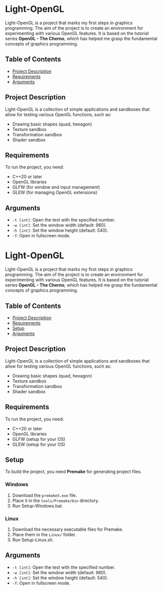 # Light-OpenGL

Light-OpenGL is a project that marks my first steps in graphics programming. The aim of the project is to create an environment for experimenting with various OpenGL features. It is based on the tutorial series **OpenGL - The Cherno**, which has helped me grasp the fundamental concepts of graphics programming.

## Table of Contents

- [Project Description](#project-description)
- [Requirements](#requirements)
- [Arguments](#arguments)

## Project Description

Light-OpenGL is a collection of simple applications and sandboxes that allow for testing various OpenGL functions, such as:

- Drawing basic shapes (quad, hexagon)
- Texture sandbox
- Transformation sandbox
- Shader sandbox

## Requirements

To run the project, you need:

- C++20 or later
- OpenGL libraries
- GLFW (for window and input management)
- GLEW (for managing OpenGL extensions)

## Arguments

- `-t [int]`: Open the test with the specified number.
- `-w [int]`: Set the window width (default: 960).
- `-h [int]`: Set the window height (default: 540).
- `-f`: Open in fullscreen mode.

# Light-OpenGL

Light-OpenGL is a project that marks my first steps in graphics programming. The aim of the project is to create an environment for experimenting with various OpenGL features. It is based on the tutorial series **OpenGL - The Cherno**, which has helped me grasp the fundamental concepts of graphics programming.

## Table of Contents

- [Project Description](#project-description)
- [Requirements](#requirements)
- [Setup](#setup)
- [Arguments](#arguments)


## Project Description

Light-OpenGL is a collection of simple applications and sandboxes that allow for testing various OpenGL functions, such as:

- Drawing basic shapes (quad, hexagon)
- Texture sandbox
- Transformation sandbox
- Shader sandbox

## Requirements

To run the project, you need:

- C++20 or later
- OpenGL libraries
- GLFW (setup for your OS)
- GLEW (setup for your OS)

## Setup

To build the project, you need **Premake** for generating project files.

### Windows

1. Download the `premake5.exe` file.
2. Place it in the `tools/Premake/bin` directory.
3. Run Setup-Windows.bat.

### Linux

1. Download the necessary executable files for Premake.
2. Place them in the `Linux/` folder.
3. Run Setup-Linux.sh.

## Arguments

- `-t [int]`: Open the test with the specified number.
- `-w [int]`: Set the window width (default: 960).
- `-h [int]`: Set the window height (default: 540).
- `-f`: Open in fullscreen mode.